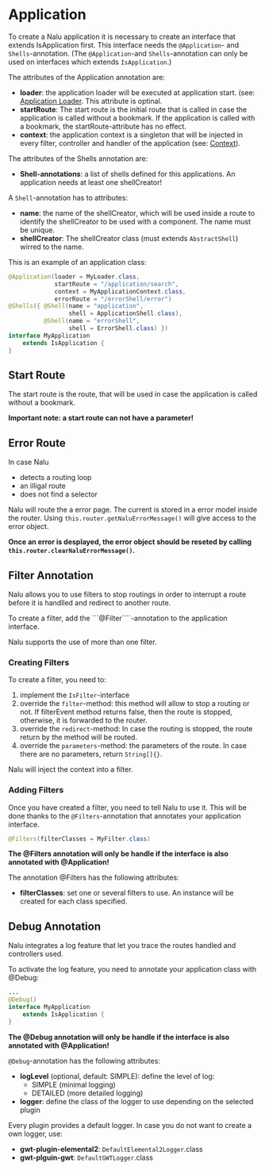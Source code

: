 # Application
To create a Nalu application it is necessary to create an interface that extends IsApplication first. This interface needs the ```@Application```- and `Shells`-annotation. (The ```@Application```-and `Shells`-annotation can only be used on interfaces which extends ```IsApplication```.)

The attributes of the Application annotation are:

* **loader**: the application loader will be executed at application start. (see: [Application Loader](https://github.com/nalukit/nalu-parent/wiki/03.-Application-Loader). This attribute is optinal.
* **startRoute**: The start route is the initial route that is called in case the application is called without a bookmark. If the application is called with a bookmark, the startRoute-attribute has no effect.
* **context**: the application context is a singleton that will be injected in every filter, controller and handler of the application (see: [Context](https://github.com/nalukit/nalu-parent/wiki/03.-Application-Context)).

The attributes of the Shells annotation are:

* **Shell-annotations**: a list of shells defined for this applications. An application needs at least one shellCreator!

A `Shell`-annotation has to attributes:

* **name**: the name of the shellCreator, which will be used inside a route to identify the shellCreator to be used with a component. The name must be unique.
* **shellCreator**: The shellCreator class (must extends `AbstractShell`) wirred to the name.

This is an example of an application class:

```Java
@Application(loader = MyLoader.class,
             startRoute = "/application/search",
             context = MyApplicationContext.class,
             errorRoute = "/errorShell/error")
@Shells({ @Shell(name = "application",
                 shell = ApplicationShell.class),
          @Shell(name = "errorShell",
                 shell = ErrorShell.class) })
interface MyApplication
    extends IsApplication {
}
```


## Start Route
The start route is the route, that will be used in case the application is called without a bookmark.

**Important note: a start route can not have a parameter!**

## Error Route
In case Nalu

* detects a routing loop
* an illigal route
* does not find a selector

Nalu will route the a error page. The current is stored in a error model inside the router. Using `this.router.getNaluErrorMessage()` will give access to the error object.

**Once an error is desplayed, the error object should be reseted by calling `this.router.clearNaluErrorMessage()`.**

## Filter Annotation
Nalu allows you to use filters to stop routings in order to interrupt a route before it is handlled and redirect to another route.

To create a filter, add the ```@Filter````-annotation to the application interface.

Nalu supports the use of more than one filter.

### Creating Filters
To create a filter, you need to:

1. implement the ```IsFilter```-interface
2. override the ```filter```-method: this method will allow to stop a routing or not. If filterEvent method returns false, then the route is stopped, otherwise, it is forwarded to the router.
3. override the ```redirect```-method: In case the routing is stopped, the route return by the method will be routed.
4. override the ```parameters```-method: the parameters of the route. In case there are no parameters, return ```String[]{}```.

Nalu will inject the context into a filter.

### Adding Filters
Once you have created a filter, you need to tell Nalu to use it. This will be done thanks to the ```@Filters```-annotation that annotates your application interface.

```Java
@Filters(filterClasses = MyFilter.class)
```

**The @Filters annotation will only be handle if the interface is also annotated with @Application!**

The annotation @Filters has the following attributes:

* **filterClasses**: set one or several filters to use. An instance will be created for each class specified.


## Debug Annotation
Nalu integrates a log feature that let you trace the routes handled and controllers used.

To activate the log feature, you need to annotate your application class with @Debug:
```Java
...
@Debug()
interface MyApplication
    extends IsApplication {
}
```

**The @Debug annotation will only be handle if the interface is also annotated with @Application!**

```@Debug```-annotation has the following attributes:

* **logLevel** (optional, default: SIMPLE): define the level of log:
    * SIMPLE (minimal logging)
    * DETAILED (more detailed logging)
* **logger**: define the class of the logger to use depending on the selected plugin

Every plugin provides a default logger. In case you do not want to create a own logger, use:

* **gwt-plugin-elemental2**: ```DefaultElemental2Logger```.class
* **gwt-plguin-gwt**: ```DefaultGWTLogger```.class

